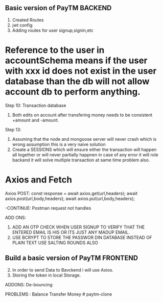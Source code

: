 
## Basic version of PayTM BACKEND
1. Created Routes 
2. jwt config
3. Adding routes for user signup,signin,etc
# Reference to the user in accountSchema means if the user with xxx id does not exist in the user database than the db will not allow account db to perform anything.

Step 10: Transaction database
1. Both edits on account after transfering money needs to be consistent +amount and -amount.

Step 13: 
1. Assuming that the node and mongoose server will never crash which is wrong assumption this is a very naive solution
2. Create a SESSIONS which will ensure either the transaction will happen all together or will never partially happnen in case of any error it will role backand it will solve multiple transaction at same time problem also.

# Axios and Fetch
Axios POST: const response = await axios.get(url,headers); 
                             await axios.post(url,body,headers);
                             await axios.put(url,body,headers);


-CONTINUE: Postman request not handles           



ADD ONS:
1. ADD AN OTP CHECK WHEN USER SIGNUP TO VERIFY THAT THE ENTERED EMAIL IS HIS OR ITS JUST ANY MADUP EMAIL.
2. USE BCRYPT TO STORE THE PASSWOR DIN DATABASE INSTEAD OF PLAIN TEXT USE SALTING ROUNDS ALSO


## Build a basic version of PayTM FRONTEND


2.  In order to send Data to Bavckend i will use Axios.
3. Storing the token in local Storage.

ADDONS: De-bouncing


PROBLEMS :
Balance 
Transfer Money # paytm-clone
